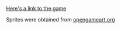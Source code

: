 [Here's a link to the game](https://michaelwstuart.github.io/FCC-Dungeon-Crawler/)

Sprites were obtained from [opengameart.org](http://opengameart.org/content/dawnlike-16x16-universal-rogue-like-tileset-v181)
